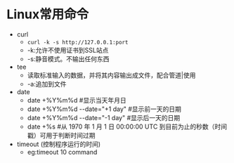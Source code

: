 # Linux常用命令
- curl 
   - `curl -k -s http://127.0.0.1:port`
   - -k:允许不使用证书到SSL站点
   - -s:静音模式。不输出任何东西
- tee
   - 读取标准输入的数据，并将其内容输出成文件，配合管道|使用
   - -a:追加到文件
- date
   - date +%Y%m%d  #显示当天年月日
   - date +%Y%m%d --date="+1 day"  #显示前一天的日期
   - date +%Y%m%d --date="-1 day"  #显示后一天的日期
   - date +%s  #从 1970 年 1 月 1 日 00:00:00 UTC 到目前为止的秒数（时间戳）可用于判断时间过期
- timeout (控制程序运行的时间)
   - eg:timeout 10 command

